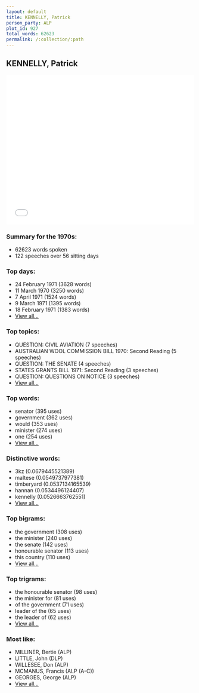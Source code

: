 ```yaml
---
layout: default
title: KENNELLY, Patrick
person_party: ALP
plot_id: 927
total_words: 62623
permalink: /:collection/:path
---
```


## KENNELLY, Patrick

<iframe width="100%" height="400" frameborder="0" scrolling="no" src="//plot.ly/~wragge/927.embed"></iframe>


### Summary for the 1970s:

* 62623 words spoken
* 122 speeches over 56 sitting days


### Top days:

* 24 February 1971 (3628 words)
* 11 March 1970 (3250 words)
* 7 April 1971 (1524 words)
* 9 March 1971 (1395 words)
* 18 February 1971 (1383 words)
* [View all...](days/)


### Top topics:

* QUESTION: CIVIL AVIATION (7 speeches)
* AUSTRALIAN WOOL COMMISSION BILL 1970: Second Reading (5 speeches)
* QUESTION: THE SENATE (4 speeches)
* STATES GRANTS BILL 1971: Second Reading (3 speeches)
* QUESTION: QUESTIONS ON NOTICE (3 speeches)
* [View all...](topics/)


### Top words:

* senator (395 uses)
* government (362 uses)
* would (353 uses)
* minister (274 uses)
* one (254 uses)
* [View all...](words/)


### Distinctive words:

* 3kz (0.0679445521389)
* maltese (0.0549737977381)
* timberyard (0.0537134165539)
* hannan (0.0534496124407)
* kennelly (0.0526663762551)
* [View all...](sig_words/)


### Top bigrams:

* the government (308 uses)
* the minister (240 uses)
* the senate (142 uses)
* honourable senator (113 uses)
* this country (110 uses)
* [View all...](bigrams/)


### Top trigrams:

* the honourable senator (98 uses)
* the minister for (81 uses)
* of the government (71 uses)
* leader of the (65 uses)
* the leader of (62 uses)
* [View all...](trigrams/)


### Most like:

* MILLINER, Bertie (ALP)
* LITTLE, John (DLP)
* WILLESEE, Don (ALP)
* MCMANUS, Francis (ALP (A-C))
* GEORGES, George (ALP)
* [View all...](similarities/)
